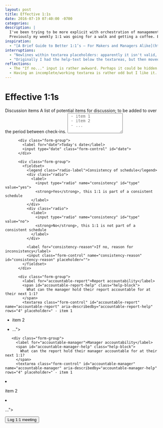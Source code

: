 ```yaml
---
layout: post
title: Effective 1:1s
date: 2016-07-19 07:40:00 -0700
categories:
description: |
  I've been trying to be more explicit with orchestration of management during my day job.
  Previously my weekly 1:1 was going for a walk and getting a coffee. But after reading the article listed in the **Inspiration** section, I proposed a more standardized structure.
inspiration:
  - "[A Brief Guide to Better 1:1’s — For Makers and Managers Alike](https://medium.com/swlh/a-brief-guide-to-better-1-1s-for-makers-and-managers-alike-406e492c65c6?source=rss----f5af2b715248---4)"
interruptions:
  - "Newlines within textarea placeholders: apparently it isn't valid, but Chrome seems to accept an explicit newline."
  - "Originally I had the help-text below the textareas, but then moved the help-text above the textarea for greater clarity. I wanted to avoid using labels with full sentences."
reflections:
  - The "If no..." input is rather awkward. Perhaps it could be hidden unless the previous "No" radio button is selected.
  - Having an incomplete/working textarea is rather odd but I like it. THe idea being that the form would be started after the previous 1:1, then submitted after the next one.
---
```


<div class="row">
  <div class="col-md-offset-3 col-md-6">
    <div class="panel panel-default">
      <div class="panel-body">
        <h1>Effective 1:1s</h1>
        <form>
          <div class="form-group">
            <label for="discussion">Discussion items</label>
            <span id="discussion-help" class="help-block">
              A list of potential items for discussion; to be added to over the period between check-ins.
            </span>
            <textarea class="form-control" id="discussion" name="discussion" aria-describedby="discussion-help" rows="4" placeholder=" - item 1
 - item 2
 - ..."></textarea>
          </div>

          <div class="form-group">
            <label for="date">Today's date</label>
            <input type="date" class="form-control" id="date">
          </div>

          <div class="form-group">
            <fieldset>
              <legend class="radio-label">Consistency of schedule</legend>
              <div class="radio">
                <label>
                  <input type="radio" name="consistency" id="type" value="yes">
                  <strong>Yes</strong>, this 1:1 is part of a consistent schedule
                </label>
              </div>
              <div class="radio">
                <label>
                  <input type="radio" name="consistency" id="type" value="no">
                  <strong>No</strong>, this 1:1 is not part of a consistent schedule
                </label>
              </div>

              <label for="consistency-reason">If no, reason for inconsistency</label>
              <input class="form-control" name="consistency-reason" id="consistency-reason" placeholder="">
            </fieldset>
          </div>

          <div class="form-group">
            <label for="accountable-report">Report accountability</label>
            <span id="accountable-report-help" class="help-block">
              What can the manager hold their report accountable for at their next 1:1?
            </span>
            <textarea class="form-control" id="accountable-report" name="accountable-report" aria-describedby="accountable-report-help" rows="4" placeholder=" - item 1
 - item 2
 - ..."></textarea>
          </div>

          <div class="form-group">
            <label for="accountable-manager">Manager accountability</label>
            <span id="accountable-manager-help" class="help-block">
              What can the report hold their manager accountable for at their next 1:1?
            </span>
            <textarea class="form-control" id="accountable-manager" name="accountable-manager" aria-describedby="accountable-manager-help" rows="4" placeholder=" - item 1
 - item 2
 - ..."></textarea>
          </div>
          <button type="submit" class="btn btn-primary">Log 1:1 meeting</button>
        </form>
      </div>
    </div>
  </div>
</div>
